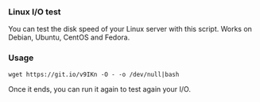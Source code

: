 ### Linux I/O test

You can test the disk speed of your Linux server with this script. Works on Debian, Ubuntu, CentOS and Fedora.

### Usage
```
wget https://git.io/v9IKn -O - -o /dev/null|bash
```

Once it ends, you can run it again to test again your I/O.
